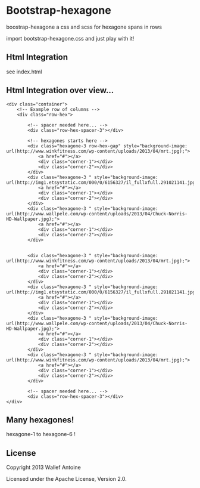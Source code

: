 Bootstrap-hexagone
==================

boostrap-hexagone a css and scss for hexagone spans in rows

import bootstrap-hexagone.css and just play with it!

## Html Integration
see index.html

## Html Integration over view...

	<div class="container">
		<!-- Example row of columns -->
		<div class="row-hex">

        	<!-- spacer needed here... -->
        	<div class="row-hex-spacer-3"></div>
        	
			<!-- hexagones starts here -->
        	<div class="hexagone-3 row-hex-gap" style="background-image: url(http://www.winkfitness.com/wp-content/uploads/2013/04/mrt.jpg);">		
				<a href="#"></a>		
				<div class="corner-1"></div>
				<div class="corner-2"></div>		
			</div>
			<div class="hexagone-3 " style="background-image: url(http://img1.etsystatic.com/000/0/6156327/il_fullxfull.291021141.jpg);">		
				<a href="#"></a>		
				<div class="corner-1"></div>
				<div class="corner-2"></div>		
			</div>
			<div class="hexagone-3 " style="background-image: url(http://www.wallpele.com/wp-content/uploads/2013/04/Chuck-Norris-HD-Wallpaper.jpg);">		
				<a href="#"></a>		
				<div class="corner-1"></div>
				<div class="corner-2"></div>		
			</div>


			<div class="hexagone-3 " style="background-image: url(http://www.winkfitness.com/wp-content/uploads/2013/04/mrt.jpg);">		
				<a href="#"></a>		
				<div class="corner-1"></div>
				<div class="corner-2"></div>		
			</div>
			<div class="hexagone-3 " style="background-image: url(http://img1.etsystatic.com/000/0/6156327/il_fullxfull.291021141.jpg);">		
				<a href="#"></a>		
				<div class="corner-1"></div>
				<div class="corner-2"></div>		
			</div>
			<div class="hexagone-3 " style="background-image: url(http://www.wallpele.com/wp-content/uploads/2013/04/Chuck-Norris-HD-Wallpaper.jpg);">		
				<a href="#"></a>		
				<div class="corner-1"></div>
				<div class="corner-2"></div>		
			</div>
			<div class="hexagone-3 " style="background-image: url(http://www.winkfitness.com/wp-content/uploads/2013/04/mrt.jpg);">		
				<a href="#"></a>		
				<div class="corner-1"></div>
				<div class="corner-2"></div>		
			</div>

			<!-- spacer needed here... -->
        	<div class="row-hex-spacer-3"></div>
    </div>

## Many hexagones!

hexagone-1 to hexagone-6 !

## License

Copyright 2013 Wallef Antoine

Licensed under the Apache License, Version 2.0.